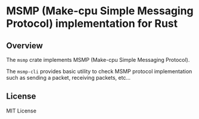 # MSMP (Make-cpu Simple Messaging Protocol) implementation for Rust

## Overview

The `msmp` crate implements MSMP (Make-cpu Simple Messaging Protocol).

The `msmp-cli` provides basic utility to check MSMP protocol implementation such as sending a packet, receiving packets, etc...

## License

MIT License